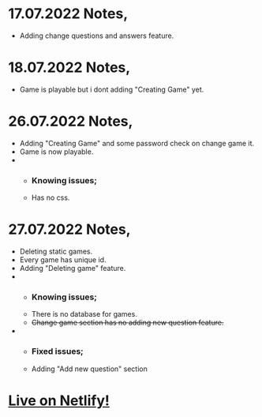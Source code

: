 <h1> 17.07.2022 Notes,</h1>
<ul>
    <li> Adding change questions and answers feature.</li>
</ul>
<h1> 18.07.2022 Notes, </h1>
<ul>
    <li> Game is playable but i dont adding "Creating Game" yet.</li>
</ul>
<h1> 26.07.2022 Notes,</h1>
<ul>
    <li> Adding "Creating Game" and some password check on change game it.</li>
    <li> Game is now playable.</li>
    <li> 
        <ul>
            <li> <h3> Knowing issues; </h3> </li>
            <li> Has no css. </li>
        </ul> 
     </li>
    
</ul>
<h1> 27.07.2022 Notes,</h1>
<ul>
    <li> Deleting static games.</li>
    <li> Every game has unique id.</li>
    <li> Adding "Deleting game" feature. </li>
    <li> 
        <ul>
            <li> <h3> Knowing issues; </h3> </li>
            <li> There is no database for games. </li>
            <li> <del> Change game section has no adding new question feature.</del>  </li>
        </ul> 
     </li>
     <li> 
        <ul>
            <li> <h3> Fixed issues; </h3> </li>
            <li> Adding "Add new question" section </li>
        </ul> 
     </li>
</ul>
<a href="https://ogulcan-question.netlify.app/" target="_blank"><h1> Live on Netlify!</h1> </a>
